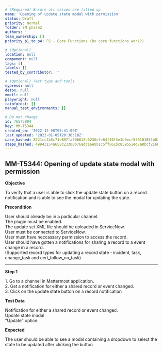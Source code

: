 ```yaml
---
# (Required) Ensure all values are filled up
name: 'Opening of update state modal with permission'
status: Draft
priority: Normal
folder: SN phase2
authors: ''
team_ownership: []
priority_p1_to_p4: P2 - Core Functions (Do core functions work?)

# (Optional)
location: null
component: null
tags: []
labels: []
tested_by_contributor: ''

# (Optional) Test type and tools
cypress: null
detox: null
mmctl: null
playwright: null
rainforest: []
manual_test_environments: []

# Do not change
id: 76575894
key: MM-T5344
created_on: '2022-12-08T05:41:09Z'
last_updated: '2023-01-05T20:36:18Z'
case_hashed: 8721cc3b8c71e897fa706612c6230efe64f10f5e1b9ecf5f6101055b83171beb993b40431f075ed6a73457aef0d9e64f
steps_hashed: 49943154a650c23300b76adc16e0b1c5ff061bc8595514c7a8bcf2168fe974fae3bbc7518b936c9b8d692982ad9d30ab
---
```


<!-- (Auto-generated) Based on frontmatter's "key" and "name" -->

## MM-T5344: Opening of update state modal with permission

**Objective**

To verify that a user is able to click the update state button on a record notification and is able to see the modal for updating the state.

**Precondition**

User should already be in a particular channel.\
The plugin must be enabled.\
The update set XML file should be uploaded in ServiceNow.\
User must be connected to ServiceNow.\
User must have neccassary permission to access the record.\
User should have gotten a notifications for sharing a record to a event change in a record.\
(Supported record types for updating a record state - incident, task, change\_task and cert\_follow\_on\_task)

---

**Step 1**

1\. Go to a channel in Mattermost application.\
2\. Get a notification for either a shared record or event changed.\
3\. Click on the update state button on a record notification

**Test Data**

Notification for either a shared record or event changed.\
Update state modal\
"Update" option

**Expected**

The user should be able to see a modal containing a dropdown to select the state to be updated after clicking the button
